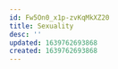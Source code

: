 ```yaml
---
id: Fw5On0_x1p-zvKqMkXZ20
title: Sexuality
desc: ''
updated: 1639762693868
created: 1639762693868
---
```


